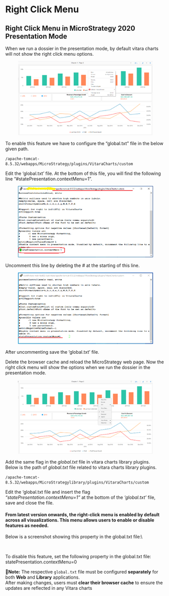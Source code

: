 # Right Click Menu

## Right Click Menu in MicroStrategy 2020 Presentation Mode <a href="#right-click-menu-in-microstrategy-2020-presentation-mode" id="right-click-menu-in-microstrategy-2020-presentation-mode"></a>

When we run a dossier in the presentation mode, by default vitara charts will not show the right click menu options.

<figure><img src="../.gitbook/assets/rightClick3.png" alt=""><figcaption></figcaption></figure>

To enable this feature we have to configure the “global.txt” file in the below given path.

```
/apache-tomcat-8.5.32/webapps/MicroStrategy/plugins/VitaraCharts/custom
```

Edit the ‘global.txt’ file. At the bottom of this file, you will find the following line “#statePresentation.contextMenu=1”.

<figure><img src="../.gitbook/assets/rightClick1.png" alt=""><figcaption></figcaption></figure>

Uncomment this line by deleting the # at the starting of this line.

<figure><img src="../.gitbook/assets/rightClick2.png" alt=""><figcaption></figcaption></figure>

After uncommenting save the ‘global.txt’ file.

Delete the browser cache and reload the MicroStrategy web page. Now the right click menu will show the options when we run the dossier in the presentation mode.

<figure><img src="../.gitbook/assets/rightClick4.png" alt=""><figcaption></figcaption></figure>

Add the same flag in the _global.txt_ file in vitara charts library plugins.\
Below is the path of _global.txt_ file related to vitara charts library plugins.

```
/apache-tomcat-8.5.32/webapps/MicroStrategylibrary/plugins/VitaraCharts/custom
```

Edit the ‘global.txt file and insert the flag _“statePresentation.contextMenu=1”_ at the bottom of the _‘global.txt’_ file, save and close the file.

#### From latest version  onwards, the right-click menu is enabled by default across all visualizations. This menu allows users to enable or disable features as needed.

Below is a screenshot showing this property in the global.txt file:\


<figure><img src="https://lh7-rt.googleusercontent.com/docsz/AD_4nXfLP6LP4qT9vXOicETnSJ13V2D4rtaCioUMeMLP3Uu8Wdzvc-6OWPFvvEI1JiutXvIT6ja30KXE6BwTlLHvewSMBpihVVvCiWA8w45D0ou8w9TjyhcJ7ri9IFNMwLhykYrO3Hlr6Q?key=HG8zy91NAlh2msPjWJsC0g" alt=""><figcaption></figcaption></figure>

To disable this feature, set the following property in the global.txt file:\
statePresentation.contextMenu=0

📌**Note:** The respective `global.txt` file must be configured **separately** for both **Web** and **Library** applications.\
After making changes, users must **clear their browser cache** to ensure the updates are reflected in any Vitara charts
